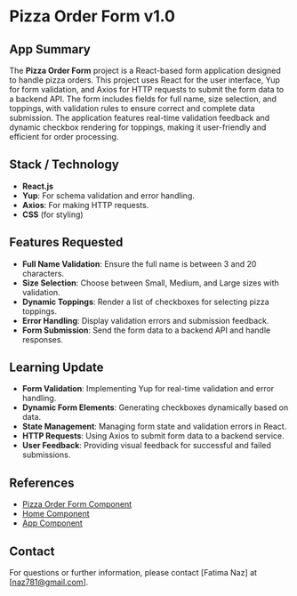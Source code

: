 # Pizza Order Form v1.0

## App Summary

The **Pizza Order Form** project is a React-based form application designed to handle pizza orders. This project uses React for the user interface, Yup for form validation, and Axios for HTTP requests to submit the form data to a backend API. The form includes fields for full name, size selection, and toppings, with validation rules to ensure correct and complete data submission. The application features real-time validation feedback and dynamic checkbox rendering for toppings, making it user-friendly and efficient for order processing.

## Stack / Technology

- **React.js**
- **Yup**: For schema validation and error handling.
- **Axios**: For making HTTP requests.
- **CSS** (for styling)

## Features Requested

- **Full Name Validation**: Ensure the full name is between 3 and 20 characters.
- **Size Selection**: Choose between Small, Medium, and Large sizes with validation.
- **Dynamic Toppings**: Render a list of checkboxes for selecting pizza toppings.
- **Error Handling**: Display validation errors and submission feedback.
- **Form Submission**: Send the form data to a backend API and handle responses.

## Learning Update

- **Form Validation**: Implementing Yup for real-time validation and error handling.
- **Dynamic Form Elements**: Generating checkboxes dynamically based on data.
- **State Management**: Managing form state and validation errors in React.
- **HTTP Requests**: Using Axios to submit form data to a backend service.
- **User Feedback**: Providing visual feedback for successful and failed submissions.

## References

- [Pizza Order Form Component](https://github.com/naz781/W_S7_Challenge/blob/main/frontend/components/Form.js)
- [Home Component](https://github.com/naz781/W_S7_Challenge/blob/main/frontend/components/App.js)
- [App Component](https://github.com/naz781/W_S7_Challenge/blob/main/frontend/components/App.js)


## Contact

For questions or further information, please contact [Fatima Naz] at [naz781@gmail.com].
